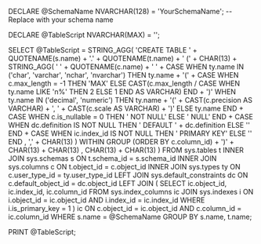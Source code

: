 DECLARE @SchemaName NVARCHAR(128) = 'YourSchemaName'; -- Replace with your schema name

DECLARE @TableScript NVARCHAR(MAX) = '';

SELECT @TableScript = STRING_AGG(
    'CREATE TABLE ' + QUOTENAME(s.name) + '.' + QUOTENAME(t.name) + ' (' + CHAR(13) +
    STRING_AGG(
        '    ' + QUOTENAME(c.name) + ' ' +
        CASE 
            WHEN ty.name IN ('char', 'varchar', 'nchar', 'nvarchar') 
                THEN ty.name + '(' + CASE WHEN c.max_length = -1 THEN 'MAX' ELSE CAST(c.max_length / CASE WHEN ty.name LIKE 'n%' THEN 2 ELSE 1 END AS VARCHAR) END + ')'
            WHEN ty.name IN ('decimal', 'numeric') 
                THEN ty.name + '(' + CAST(c.precision AS VARCHAR) + ', ' + CAST(c.scale AS VARCHAR) + ')'
            ELSE ty.name
        END + 
        CASE WHEN c.is_nullable = 0 THEN ' NOT NULL' ELSE ' NULL' END + 
        CASE WHEN dc.definition IS NOT NULL THEN ' DEFAULT ' + dc.definition ELSE '' END +
        CASE WHEN ic.index_id IS NOT NULL THEN ' PRIMARY KEY' ELSE '' END
        , ',' + CHAR(13)
    ) WITHIN GROUP (ORDER BY c.column_id) +
')' + CHAR(13) + CHAR(13)
, CHAR(13) + CHAR(13)
)
FROM sys.tables t
INNER JOIN sys.schemas s ON t.schema_id = s.schema_id
INNER JOIN sys.columns c ON t.object_id = c.object_id
INNER JOIN sys.types ty ON c.user_type_id = ty.user_type_id
LEFT JOIN sys.default_constraints dc ON c.default_object_id = dc.object_id
LEFT JOIN (
    SELECT ic.object_id, ic.index_id, ic.column_id
    FROM sys.index_columns ic
    JOIN sys.indexes i ON i.object_id = ic.object_id AND i.index_id = ic.index_id
    WHERE i.is_primary_key = 1
) ic ON c.object_id = ic.object_id AND c.column_id = ic.column_id
WHERE s.name = @SchemaName
GROUP BY s.name, t.name;

PRINT @TableScript;
